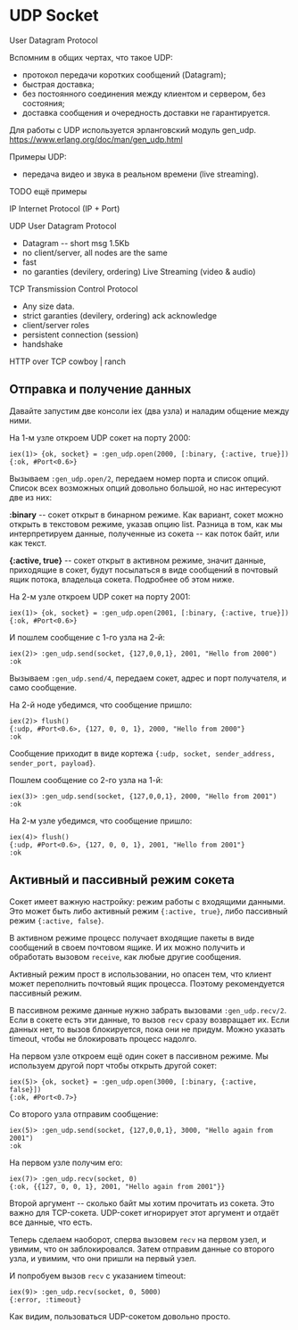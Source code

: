 # UDP Socket

User Datagram Protocol

Вспомним в общих чертах, что такое UDP:
- протокол передачи коротких сообщений (Datagram);
- быстрая доставка;
- без постоянного соединения между клиентом и сервером, без состояния;
- доставка сообщения и очередность доставки не гарантируется.

Для работы с UDP используется эрланговский модуль gen_udp.
https://www.erlang.org/doc/man/gen_udp.html

Примеры UDP: 
- передача видео и звука в реальном времени (live streaming).

TODO ещё примеры

  IP 
  Internet Protocol (IP + Port)

  UDP 
  User Datagram Protocol
  - Datagram -- short msg 1.5Kb
  - no client/server, all nodes are the same
  - fast
  - no garanties (devilery, ordering)
  Live Streaming (video & audio)

  TCP 
  Transmission Control Protocol
  - Any size data. 
  - strict garanties (devilery, ordering) ack acknowledge
  - client/server roles
  - persistent connection (session)
  - handshake

  HTTP over TCP
  cowboy | ranch


## Отправка и получение данных

Давайте запустим две консоли iex (два узла) и наладим общение между ними.

На 1-м узле откроем UDP сокет на порту 2000:
```
iex(1)> {ok, socket} = :gen_udp.open(2000, [:binary, {:active, true}])
{:ok, #Port<0.6>}
```

Вызываем `:gen_udp.open/2`, передаем номер порта и список опций. Список всех возможных опций довольно большой, но нас интересуют две из них:

**:binary** -- сокет открыт в бинарном режиме. Как вариант, сокет можно открыть в текстовом режиме, указав опцию list. Разница в том, как мы интерпретируем данные, полученные из сокета -- как поток байт, или как текст.

**{:active, true}** -- сокет открыт в активном режиме, значит данные, приходящие в сокет, будут посылаться в виде сообщений в почтовый ящик потока, владельца сокета. Подробнее об этом ниже.

На 2-м узле откроем UDP сокет на порту 2001:

```
iex(1)> {ok, socket} = :gen_udp.open(2001, [:binary, {:active, true}])
{:ok, #Port<0.6>}
```

И пошлем сообщение с 1-го узла на 2-й:

```
iex(2)> :gen_udp.send(socket, {127,0,0,1}, 2001, "Hello from 2000")
:ok
```

Вызываем `:gen_udp.send/4`, передаем сокет, адрес и порт получателя, и само сообщение.

На 2-й ноде убедимся, что сообщение пришло:

```
iex(2)> flush()
{:udp, #Port<0.6>, {127, 0, 0, 1}, 2000, "Hello from 2000"}
:ok
```

Сообщение приходит в виде кортежа `{:udp, socket, sender_address, sender_port, payload}`.

Пошлем сообщение со 2-го узла на 1-й:

```
iex(3)> :gen_udp.send(socket, {127,0,0,1}, 2000, "Hello from 2001")
:ok
```

На 2-м узле убедимся, что сообщение пришло:

```
iex(4)> flush()
{:udp, #Port<0.6>, {127, 0, 0, 1}, 2001, "Hello from 2001"}
:ok
```

## Активный и пассивный режим сокета

Сокет имеет важную настройку: режим работы с входящими данными. Это может быть либо активный режим `{:active, true}`, либо пассивный режим `{:active, false}`.

В активном режиме процесс получает входящие пакеты в виде сообщений в своем почтовом ящике. И их можно получить и обработать вызовом `receive`, как любые другие сообщения.

Активный режим прост в использовании, но опасен тем, что клиент может переполнить почтовый ящик процесса. Поэтому рекомендуется пассивный режим.

В пассивном режиме данные нужно забрать вызовами `:gen_udp.recv/2`. Если в сокете есть эти данные, то вызов `recv` сразу возвращает их. Если данных нет, то вызов блокируется, пока они не придум. Можно указать timeout, чтобы не блокировать процесс надолго.

На первом узле откроем ещё один сокет в пассивном режиме. Мы используем другой порт чтобы открыть другой сокет:

```
iex(5)> {ok, socket} = :gen_udp.open(3000, [:binary, {:active, false}])
{:ok, #Port<0.7>}
```

Со второго узла отправим сообщение:

```
iex(5)> :gen_udp.send(socket, {127,0,0,1}, 3000, "Hello again from 2001")
:ok
```

На первом узле получим его:

```
iex(7)> :gen_udp.recv(socket, 0)
{:ok, {{127, 0, 0, 1}, 2001, "Hello again from 2001"}}
```

Второй аргумент -- сколько байт мы хотим прочитать из сокета. Это важно для TCP-сокета. UDP-сокет игнорирует этот аргумент и отдаёт все данные, что есть.

Теперь сделаем наоборот, сперва вызовем `recv` на первом узел, и увимим, что он заблокировался. Затем отправим данные со второго узла, и увимим, что они пришли на первый узел.

И попробуем вызов `recv` с указанием timeout:

```
iex(9)> :gen_udp.recv(socket, 0, 5000)
{:error, :timeout}
```

Как видим, пользоваться UDP-сокетом довольно просто.


